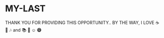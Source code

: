 # MY-LAST

THANK YOU FOR PROVIDING THIS OPPORTUNITY..
BY THE WAY,
I LOVE :coffee: :pizza: :notes: and :books:
 ****:purple_heart: :relaxed: :smile:****
